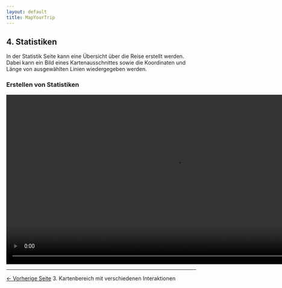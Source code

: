 ```yaml
---
layout: default
title: MapYourTrip
---
```


## 4. Statistiken
In der Statistik Seite kann eine Übersicht über die Reise erstellt werden. Dabei kann ein Bild eines Kartenausschnittes sowie die Koordinaten und Länge von ausgewählten Linien wiedergegeben werden.


### Erstellen von Statistiken

<video width="900"   controls>
  <source src="videos\StatPage_Stats.mp4" type="video/mp4">
  Dein Browser unterstützt das Video-Tag nicht.
</video>

---


[<- Vorherige Seite](03_MapPage.md) 3. Kartenbereich mit verschiedenen Interaktionen

